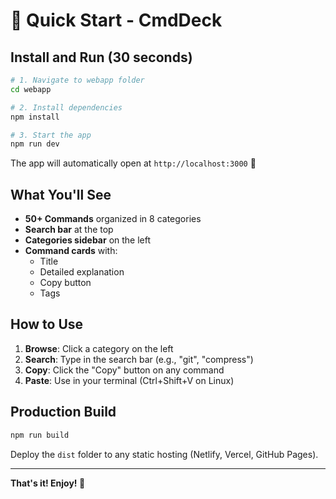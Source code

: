 # 🚀 Quick Start - CmdDeck

## Install and Run (30 seconds)

```bash
# 1. Navigate to webapp folder
cd webapp

# 2. Install dependencies
npm install

# 3. Start the app
npm run dev
```

The app will automatically open at `http://localhost:3000` 🎉

## What You'll See

- **50+ Commands** organized in 8 categories
- **Search bar** at the top
- **Categories sidebar** on the left
- **Command cards** with:
  - Title
  - Detailed explanation
  - Copy button
  - Tags

## How to Use

1. **Browse**: Click a category on the left
2. **Search**: Type in the search bar (e.g., "git", "compress")
3. **Copy**: Click the "Copy" button on any command
4. **Paste**: Use in your terminal (Ctrl+Shift+V on Linux)

## Production Build

```bash
npm run build
```

Deploy the `dist` folder to any static hosting (Netlify, Vercel, GitHub Pages).

---

**That's it! Enjoy! 🎉**

